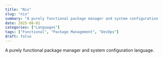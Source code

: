 ```yaml
---
title: "Nix"
slug: "nix"
summary: "A purely functional package manager and system configuration language."
date: 2025-08-02
categories: ["Languages"]
tags: ["Functional", "Package Management", "DevOps"]
draft: false
---
```


A purely functional package manager and system configuration language.
